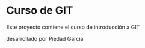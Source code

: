 # Curso de GIT

Este proyecto contiene el curso de introducción a GIT

desarrollado por Piedad García
